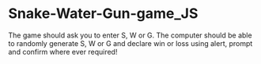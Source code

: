 # Snake-Water-Gun-game_JS
The game should ask you to enter S, W or G. The computer should be able to randomly generate S, W or G and declare win or loss using alert, prompt and confirm where ever required!

